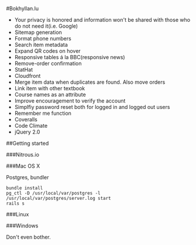 #Bokhyllan.lu

* Your privacy is honored and information won't be shared with those who do not need it(i.e. Google)
* Sitemap generation
* Format phone numbers
* Search item metadata
* Expand QR codes on hover
* Responsive tables á la BBC(responsive news)
* Remove-order confirmation
* StatHat
* Cloudfront
* Merge item data when duplicates are found. Also move orders
* Link item with other textbook
* Course names as an attribute
* Improve encouragement to verify the account
* Simplfiy password reset both for logged in and logged out users
* Remember me function
* Coveralls
* Code Climate
* jQuery 2.0

##Getting started

###Nitrous.io

###Mac OS X

Postgres, bundler

    bundle install
    pg_ctl -D /usr/local/var/postgres -l /usr/local/var/postgres/server.log start
    rails s

###Linux

###Windows

Don't even bother.
